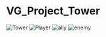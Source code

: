 # VG_Project_Tower
![Tower](https://unioviedo-my.sharepoint.com/:i:/g/personal/uo252473_uniovi_es/EUmRCAgW-2hNjmglYyhqW6sBSYKeupoKvQZCze9ejmsnsA?e=u94GNU)
![Player](https://unioviedo-my.sharepoint.com/:i:/g/personal/uo252473_uniovi_es/EVWCszL23lZEv7f9ChxSndYBONUpcj9zRLxWy9vaQPmy8Q?e=kAr30k)
![ally](https://unioviedo-my.sharepoint.com/:i:/g/personal/uo252473_uniovi_es/EWfQvV-MTtVFnmQT5H9rGz8BVpEMf4LOT34PcpZv0Cyr7g?e=WOtkJc)
![enemy](https://unioviedo-my.sharepoint.com/:i:/g/personal/uo252473_uniovi_es/EdEpAdk5n_BFu-WaLDvRxVYBYu8fiXYN5RoEILqUZgH2mg?e=kdVkHa)


